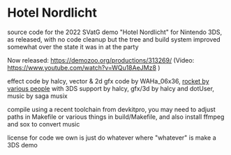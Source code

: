 # Hotel Nordlicht

source code for the 2022 SVatG demo "Hotel Nordlicht" for Nintendo 3DS, as released, with no code cleanup but
the tree and build system improved somewhat over the state it was in at the party

Now released: https://demozoo.org/productions/313269/ (Video: https://www.youtube.com/watch?v=WQu18AeJMz8 )

effect code by halcy, vector & 2d gfx code by WAHa_06x36, [rocket by various people](https://github.com/rocket/rocket) with 
3DS support by halcy, gfx/3d by halcy and dotUser, music by saga musix

compile using a recent toolchain from devkitpro, you may need to adjust paths in Makefile or various things in build/Makefile, 
and also install ffmpeg and sox to convert music

license for code we own is just do whatever where "whatever" is make a 3DS demo

